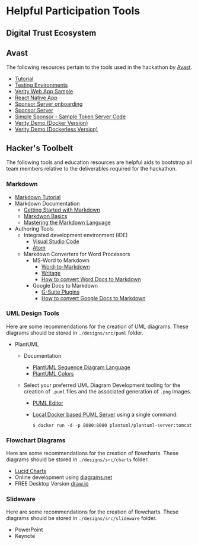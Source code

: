 # Helpful Participation Tools

## Digital Trust Ecosystem

## Avast
The following resources pertain to the tools used in the hackathon by [Avast](https://avast.com).

* [Tutorial](https://gitlab.com/evernym/verity/verity-sdk/-/blob/main/docs/getting-started/getting-started.md#example-application-interactions)
* [Testing Environments](https://gitlab.com/evernym/verity/verity-sdk/-/blob/main/docs/Environments.md)
* [Verity Web App Sample](https://gitlab.com/evernym/verity/verity-sdk/-/tree/main/samples/rest-api/web-app)
* [React Native App](https://gitlab.com/evernym/mobile/mobile-sdk/-/package_files/26633365/download)
* [Sponsor Server onboarding](https://gitlab.com/evernym/mobile/mobile-sdk/-/blob/main/docs/3.Initialization.md#sponsor-ie-you-onboarding-with-evernyms-cloud-service)
* [Sponsor Server](https://gitlab.com/evernym/mobile/mobile-sdk/-/blob/main/docs/3.Initialization.md#sponsor-server)
* [Simple Sponsor - Sample Token Server Code](https://gitlab.com/evernym/mobile/mobile-sdk/-/tree/main/examples/simple-sponsor)
* [Verity Demo (Docker Version)](https://github.com/nbzeman/verity-demo)
* [Verity Demo (Dockerless Version)](https://github.com/nbzeman/verity-demo/tree/non-docker)


## Hacker's Toolbelt
The following tools and education resources are helpful aids to bootstrap all team members relative to the deliverables required for the hackathon. 

### Markdown

* [Markdown Tutorial](https://www.markdowntutorial.com/)
* Markdown Documentation
    * [Getting Started with Markdown](https://www.markdownguide.org/getting-started/)
    * [Markdwon Basics](https://www.markdownguide.org/basic-syntax/)
    * [Mastering the Markdown Language](https://guides.github.com/features/mastering-markdown/)
* Authoring Tools
    * Integrated development environment (IDE)
        * [Visual Studio Code](https://code.visualstudio.com/)
        * [Atom](https://atom.io)
    * Markdown Converters for Word Processors
        * MS-Word to Markdown
            * [Word-to-Markdown](https://word2md.com/)
            * [Writage](https://www.writage.com/)
            * [How to convert Word Docs to Markdown](https://medium.com/@ravinduk369/convert-a-ms-word-document-to-markdown-e0e99c41cfab)
        * Google Docs to Markdown
            * [G-Suite Plugins](https://gsuite.google.com/marketplace/app/docs_to_markdown/700168918607)
            * [How to convert Google Docs to Markdown](https://unslush.substack.com/p/how-to-convert-a-google-doc-to-markdown)

### UML Design Tools
Here are some recommendations for the creation of UML diagrams. These diagrams should be stored in `./designs/src/puml` folder.

* PlantUML
    * Documentation
        * [PlantUML Sequence Diagram Language](https://plantuml.com/sequence-diagram)
        * [PlantUML Colors](https://plantuml.com/color)
    * Select your preferred UML Diagram Development tooling for the creation of ```.puml``` files and the associated generation of ```.png``` images.

      * [PUML Editor](https://www.planttext.com/)
      * [Local Docker based PUML Server](https://hub.docker.com/r/plantuml/plantuml-server) using a single command:

          ```
          $ docker run -d -p 8080:8080 plantuml/plantuml-server:tomcat
          ```
    
### Flowchart Diagrams
Here are some recommendations for the creation of flowcharts. These diagrams should be stored in `./designs/src/charts` folder.

* [Lucid Charts](https://lucid.app/documents#/dashboard)
* Online development using [diagrams.net](https://www.diagrams.net)
* FREE Desktop Version [draw.io](https://github.com/jgraph/drawio-desktop/releases/tag/v14.4.3)

### Slideware
Here are some recommendations for the creation of flowcharts. These diagrams should be stored in `./designs/src/slideware` folder.

* PowerPoint
* Keynote


